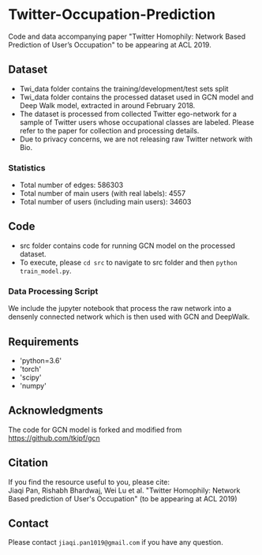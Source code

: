 # Twitter-Occupation-Prediction
Code and data accompanying paper "Twitter Homophily: Network Based Prediction of User’s Occupation" to be appearing at ACL 2019.


## Dataset
- Twi_data folder contains the training/development/test sets split
- Twi_data folder contains the processed dataset used in GCN model and Deep Walk model, extracted in around February 2018. 
- The dataset is processed from collected Twitter ego-network for a sample of Twitter users whose occupational classes are labeled. Please refer to the paper for collection and processing details.
- Due to privacy concerns, we are not releasing raw Twitter network with Bio. <br>


### Statistics
- Total number of edges: 586303
- Total number of main users (with real labels): 4557
- Total number of users (including main users): 34603


## Code 
- src folder contains code for running GCN model on the processed dataset.
- To execute, please `cd src` to navigate to src folder and then `python train_model.py`. 


### Data Processing Script
We include the jupyter notebook that process the raw network into a densenly connected network which is then used with GCN and DeepWalk.


## Requirements
- 'python=3.6'
- 'torch'
- 'scipy' 
- 'numpy'


## Acknowledgments
The code for GCN model is forked and modified from https://github.com/tkipf/gcn


## Citation
If you find the resource useful to you, please cite: <br>
Jiaqi Pan, Rishabh Bhardwaj, Wei Lu et al. "Twitter Homophily: Network Based prediction of User's Occupation" (to be appearing at ACL 2019)


## Contact
Please contact `jiaqi.pan1019@gmail.com` if you have any question.


